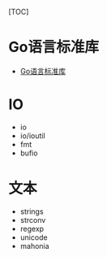 [TOC]

# Go语言标准库
- [Go语言标准库](http://books.studygolang.com/The-Golang-Standard-Library-by-Example/)

# IO
- io
- io/ioutil
- fmt
- bufio

# 文本
- strings
- strconv
- regexp
- unicode
- mahonia


